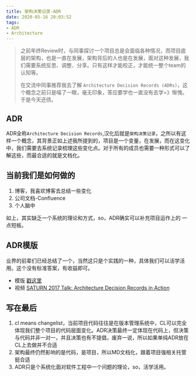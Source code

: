 ```yaml
---
title: 架构决策记录-ADR
date: 2020-05-16 20:03:52
tags:
- ADR
- Architecture
---
```

> 之前年终Review时，与同事探讨一个项目总是会面临各种情况，而项目底层的架构，也是一直在发展，架构背后的人也是在发展，面对这种发展，我们需要系统反思、调整、分享。只有这样才能校正，才能统一整个team的认知等。
> 
> 在交流中同事推荐我去了解 `Architecture Decision Records (ADRs)`，这个概念之前只是喵了一眼，毫无印象，答应要学也一直没有去学=》惭愧。于是今天还债。


## ADR
ADR全称`Architecture Decision Records`,汉化后就是`架构决策记录`，之所以有这样一个概念，其背景正如上述我所提到的，项目是一个变量，在发展，而在这变化中，我们需要去系统记录梳理这些变化点。对于所有的成员也需要一种形式可以了解这些，而最合适的就是文档化。

## 当前我们是如何做的
1. 博客，我喜欢博客去总结一些变化
2. 公司文档-Confluence
3. 个人脑中

如上，其实缺乏一个系统的理论和方式，so，ADR确实可以补充项目运作上的 一点短板。

## ADR模版
业界的前辈们已经总结了一个，当然这只是个实践的一种，具体我们可以活学活用。这个没有标准答案，有收益即可。

- 模版 [戳这里](https://github.com/pmerson/ADR-template/blob/master/ADR-template_zh-CN.md)
- 视频 [SATURN 2017 Talk: Architecture Decision Records in Action
](https://www.youtube.com/watch?time_continue=19&v=41NVge3_cYo&feature=emb_logo)


## 写在最后

1. cl means changelist，当前项目代码往往是在版本管理系统中，CL可以完全体现我们整个项目的代码层面变化。ADR决策最终一定体现在代码上，但决策与代码并非一对一，并且决策也有不提倡，废弃一说，所以如果单纯ADR放在CL上去做并不合适
2. 架构最终仍然影响的是代码，是项目，所以MD文档化，跟着项目强相关托管挺合适
3. ADR只是个系统化面对软件工程中一个问题的理论，so，活学活用。
